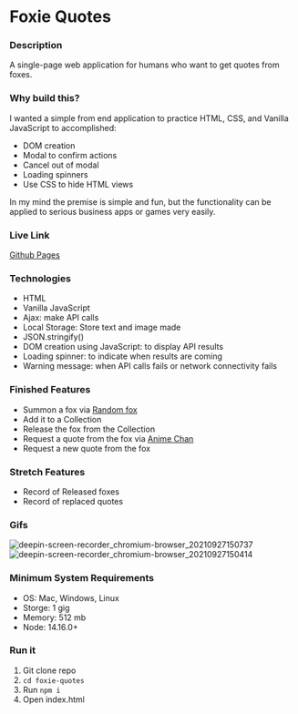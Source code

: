 # Foxie Quotes

### Description
A single-page web application for humans who want to get quotes from foxes.

### Why build this?
I wanted a simple from end application to practice HTML, CSS, and Vanilla JavaScript to accomplished: 
* DOM creation
* Modal to confirm actions
* Cancel out of modal 
* Loading spinners
* Use CSS to hide HTML views

In my mind the premise is simple and fun, but the functionality can be applied to serious business apps or games very easily. 


### Live Link 
[Github Pages](https://rskidmore1.github.io/foxie-quotes/)

### Technologies
* HTML
* Vanilla JavaScript
* Ajax: make API calls 
* Local Storage: Store text and image made 
* JSON.stringify()
* DOM creation using JavaScript: to display API results 
* Loading spinner: to indicate when results are coming 
* Warning message: when API calls fails or network connectivity fails

### Finished Features
* Summon a fox via [Random fox](https://randomfox.ca/floof/')
* Add it to a Collection
* Release the fox from the Collection
* Request a quote from the fox via [Anime Chan](https://animechan.vercel.app/api/random)
* Request a new quote from the fox

### Stretch Features 
* Record of Released foxes
* Record of replaced quotes

### Gifs
![deepin-screen-recorder_chromium-browser_20210927150737](https://user-images.githubusercontent.com/11698908/134992139-ed6ad692-1996-4b35-af58-112373a8be1e.gif)
![deepin-screen-recorder_chromium-browser_20210927150414](https://user-images.githubusercontent.com/11698908/134992141-0abb13a6-9181-4c95-ad57-1711ba04e70c.gif)

### Minimum System Requirements
* OS: Mac, Windows, Linux
* Storge: 1 gig
* Memory: 512 mb
* Node: 14.16.0+

### Run it 
1. Git clone repo 
2. `cd foxie-quotes`
3. Run `npm i`
4. Open index.html
